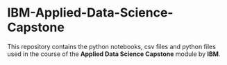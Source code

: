 # IBM-Applied-Data-Science-Capstone

This repository contains the python notebooks, csv files and python files used in the course of the **Applied Data Science Capstone** module by **IBM**.
